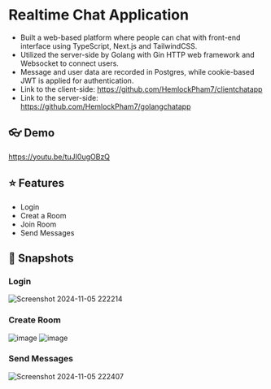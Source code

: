 # Realtime Chat Application
- Built a web-based platform where people can chat with front-end interface using TypeScript, Next.js and TailwindCSS.
- Utilized the server-side by Golang with Gin HTTP web framework and Websocket to connect users.
- Message and user data are recorded in Postgres, while cookie-based JWT is applied for authentication.
- Link to the client-side: https://github.com/HemlockPham7/clientchatapp
- Link to the server-side: https://github.com/HemlockPham7/golangchatapp

## 👓 Demo
https://youtu.be/tuJI0ugOBzQ

## ⭐ Features
- Login
- Creat a Room
- Join Room
- Send Messages

## 📸 Snapshots
### Login
![Screenshot 2024-11-05 222214](https://github.com/user-attachments/assets/32bf7edc-71b8-4321-bdb1-9f8876756df7)

### Create Room
![image](https://github.com/user-attachments/assets/07208b1a-6227-40f0-aef2-9816d9165007)
![image](https://github.com/user-attachments/assets/cd87f47c-694d-48d3-af20-2d4ba80f8973)


### Send Messages
![Screenshot 2024-11-05 222407](https://github.com/user-attachments/assets/baae5b87-3858-4cb9-9053-517e070800f5)
